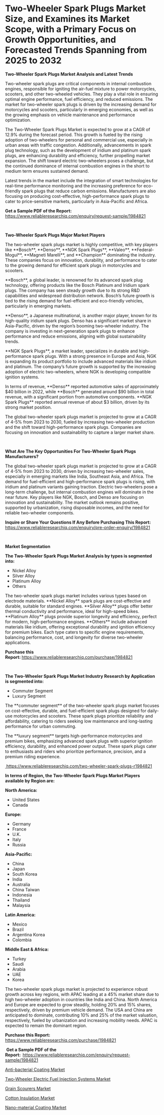 <p><h1>Two-Wheeler Spark Plugs Market Size, and Examines its Market Scope, with a Primary Focus on Growth Opportunities, and Forecasted Trends Spanning from 2025 to 2032</h1></p><p><strong>Two-Wheeler Spark Plugs Market Analysis and Latest Trends</strong></p>
<p><p>Two-wheeler spark plugs are critical components in internal combustion engines, responsible for igniting the air-fuel mixture to power motorcycles, scooters, and other two-wheeled vehicles. They play a vital role in ensuring optimal engine performance, fuel efficiency, and reduced emissions. The market for two-wheeler spark plugs is driven by the increasing demand for motorcycles and scooters, particularly in emerging economies, as well as the growing emphasis on vehicle maintenance and performance optimization.</p><p>The Two-Wheeler Spark Plugs Market is expected to grow at a CAGR of 12.9% during the forecast period. This growth is fueled by the rising adoption of two-wheelers for personal and commercial use, especially in urban areas with traffic congestion. Additionally, advancements in spark plug technology, such as the development of iridium and platinum spark plugs, are enhancing durability and efficiency, further propelling market expansion. The shift toward electric two-wheelers poses a challenge, but the continued dominance of internal combustion engines in the short to medium term ensures sustained demand.</p><p>Latest trends in the market include the integration of smart technologies for real-time performance monitoring and the increasing preference for eco-friendly spark plugs that reduce carbon emissions. Manufacturers are also focusing on producing cost-effective, high-performance spark plugs to cater to price-sensitive markets, particularly in Asia-Pacific and Africa.</p></p>
<p><strong>Get a Sample PDF of the Report:&nbsp;</strong> <a href="https://www.reliableresearchiq.com/enquiry/request-sample/1984821?utm_campaign=1896&utm_medium=2&utm_source=Github&utm_content=ia&utm_term=24012025&utm_id=two-wheeler-spark-plugs">https://www.reliableresearchiq.com/enquiry/request-sample/1984821</a></p>
<p>&nbsp;</p>
<p><strong>Two-Wheeler Spark Plugs Major Market Players</strong></p>
<p><p>The two-wheeler spark plugs market is highly competitive, with key players like **Bosch**, **Denso**, **NGK Spark Plugs**, **Valeo**, **Federal-Mogul**, **Magneti Marelli**, and **Champion** dominating the industry. These companies focus on innovation, durability, and performance to cater to the growing demand for efficient spark plugs in motorcycles and scooters.</p><p>**Bosch**, a global leader, is renowned for its advanced spark plug technology, offering products like the Bosch Platinum and Iridium spark plugs. The company has seen steady growth due to its strong R&D capabilities and widespread distribution network. Bosch’s future growth is tied to the rising demand for fuel-efficient and eco-friendly vehicles, particularly in emerging markets.</p><p>**Denso**, a Japanese multinational, is another major player, known for its high-quality iridium spark plugs. Denso has a significant market share in Asia-Pacific, driven by the region’s booming two-wheeler industry. The company is investing in next-generation spark plugs to enhance performance and reduce emissions, aligning with global sustainability trends.</p><p>**NGK Spark Plugs**, a market leader, specializes in durable and high-performance spark plugs. With a strong presence in Europe and Asia, NGK is expanding its product portfolio to include advanced materials like iridium and platinum. The company’s future growth is supported by the increasing adoption of electric two-wheelers, where NGK is developing compatible ignition systems.</p><p>In terms of revenue, **Denso** reported automotive sales of approximately $40 billion in 2022, while **Bosch** generated around $90 billion in total revenue, with a significant portion from automotive components. **NGK Spark Plugs** reported annual revenue of about $3 billion, driven by its strong market position.</p><p>The global two-wheeler spark plugs market is projected to grow at a CAGR of 4-5% from 2023 to 2030, fueled by increasing two-wheeler production and the shift toward high-performance spark plugs. Companies are focusing on innovation and sustainability to capture a larger market share.</p></p>
<p>&nbsp;</p>
<p><strong>What Are The Key Opportunities For Two-Wheeler Spark Plugs Manufacturers?</strong></p>
<p><p>The global two-wheeler spark plugs market is projected to grow at a CAGR of 4-5% from 2023 to 2030, driven by increasing two-wheeler sales, especially in emerging markets like India, Southeast Asia, and Africa. The demand for fuel-efficient and high-performance spark plugs is rising, with iridium and platinum variants gaining traction. Electric two-wheelers pose a long-term challenge, but internal combustion engines will dominate in the near future. Key players like NGK, Bosch, and Denso are focusing on innovation and sustainability. The market outlook remains positive, supported by urbanization, rising disposable incomes, and the need for reliable two-wheeler components.</p></p>
<p><strong>Inquire or Share Your Questions If Any Before Purchasing This Report:</strong> <a href="https://www.reliableresearchiq.com/enquiry/pre-order-enquiry/1984821?utm_campaign=1896&utm_medium=2&utm_source=Github&utm_content=ia&utm_term=24012025&utm_id=two-wheeler-spark-plugs">https://www.reliableresearchiq.com/enquiry/pre-order-enquiry/1984821</a></p>
<p>&nbsp;</p>
<p><strong>Market Segmentation</strong></p>
<p><strong>The Two-Wheeler Spark Plugs Market Analysis by types is segmented into:</strong></p>
<p><ul><li>Nickel Alloy</li><li>Silver Alloy</li><li>Platinum Alloy</li><li>Others</li></ul></p>
<p><p>The two-wheeler spark plugs market includes various types based on electrode materials. **Nickel Alloy** spark plugs are cost-effective and durable, suitable for standard engines. **Silver Alloy** plugs offer better thermal conductivity and performance, ideal for high-speed bikes. **Platinum Alloy** plugs provide superior longevity and efficiency, perfect for modern, high-performance engines. **Others** include advanced materials like iridium, offering exceptional durability and ignition efficiency for premium bikes. Each type caters to specific engine requirements, balancing performance, cost, and longevity for diverse two-wheeler applications.</p></p>
<p><strong>Purchase this Report:&nbsp;</strong><a href="https://www.reliableresearchiq.com/purchase/1984821?utm_campaign=1896&utm_medium=2&utm_source=Github&utm_content=ia&utm_term=24012025&utm_id=two-wheeler-spark-plugs">https://www.reliableresearchiq.com/purchase/1984821</a></p>
<p>&nbsp;</p>
<p><strong>The Two-Wheeler Spark Plugs Market Industry Research by Application is segmented into:</strong></p>
<p><ul><li>Commuter Segment</li><li>Luxury Segment</li></ul></p>
<p><p>The **commuter segment** of the two-wheeler spark plugs market focuses on cost-effective, durable, and fuel-efficient spark plugs designed for daily-use motorcycles and scooters. These spark plugs prioritize reliability and affordability, catering to riders seeking low maintenance and long-lasting performance for urban commuting.</p><p>The **luxury segment** targets high-performance motorcycles and premium bikes, emphasizing advanced spark plugs with superior ignition efficiency, durability, and enhanced power output. These spark plugs cater to enthusiasts and riders who prioritize performance, precision, and a premium riding experience.</p></p>
<p><a href="https://www.reliableresearchiq.com/two-wheeler-spark-plugs-r1984821?utm_campaign=1896&utm_medium=2&utm_source=Github&utm_content=ia&utm_term=24012025&utm_id=two-wheeler-spark-plugs">&nbsp;https://www.reliableresearchiq.com/two-wheeler-spark-plugs-r1984821</a></p>
<p><strong>In terms of Region, the Two-Wheeler Spark Plugs Market Players available by Region are:</strong></p>
<p>
    <p> <strong> North America: </strong>
        <ul>
            <li>United States</li>
            <li>Canada</li>
        </ul>
        </p> 
    <p> <strong> Europe: </strong>
        <ul>
            <li>Germany</li>
            <li>France</li>
            <li>U.K.</li>
            <li>Italy</li>
            <li>Russia</li>
        </ul>
        </p> 
    <p> <strong> Asia-Pacific: </strong>
        <ul>
            <li>China</li>
            <li>Japan</li>
            <li>South Korea</li>
            <li>India</li>
            <li>Australia</li>
            <li>China Taiwan</li>
            <li>Indonesia</li>
            <li>Thailand</li>
            <li>Malaysia</li>
        </ul>
        </p> 
    <p> <strong> Latin America: </strong>
        <ul>
            <li>Mexico</li>
            <li>Brazil</li>
            <li>Argentina Korea</li>
            <li>Colombia</li>
        </ul>
        </p> 
    <p> <strong> Middle East & Africa: </strong>
        <ul>
            <li>Turkey</li>
            <li>Saudi</li>
            <li>Arabia</li>
            <li>UAE</li>
            <li>Korea</li>
        </ul>
    </p>
    </p>
<p><p>The two-wheeler spark plugs market is projected to experience robust growth across key regions, with APAC leading at a 45% market share due to high two-wheeler adoption in countries like India and China. North America and Europe are expected to grow steadily, holding 20% and 15% shares, respectively, driven by premium vehicle demand. The USA and China are anticipated to dominate, contributing 10% and 25% of the market valuation, respectively, fueled by urbanization and increasing mobility needs. APAC is expected to remain the dominant region.</p></p>
<p><strong>Purchase this Report: </strong><a href="https://www.reliableresearchiq.com/purchase/1984821?utm_campaign=1896&utm_medium=2&utm_source=Github&utm_content=ia&utm_term=24012025&utm_id=two-wheeler-spark-plugs">https://www.reliableresearchiq.com/purchase/1984821</a></p>
<p>&nbsp;<strong>Get a Sample PDF of the Report:&nbsp;&nbsp;</strong><a href="https://www.reliableresearchiq.com/enquiry/request-sample/1984821?utm_campaign=1896&utm_medium=2&utm_source=Github&utm_content=ia&utm_term=24012025&utm_id=two-wheeler-spark-plugs">https://www.reliableresearchiq.com/enquiry/request-sample/1984821</a></p>
<p><strong></strong></p>
<p><p><a href="https://www.linkedin.com/pulse/anti-bacterial-coating-market-size-growth-type-application-ccfrc?utm_campaign=1896&utm_medium=2&utm_source=Github&utm_content=ia&utm_term=24012025&utm_id=two-wheeler-spark-plugs">Anti-bacterial Coating Market</a></p><p><a href="https://github.com/mcmackinj33/Market-Research-Report-List-1/blob/main/two-wheeler-electric-fuel-injection-systems-market.md?utm_campaign=1896&utm_medium=2&utm_source=Github&utm_content=ia&utm_term=24012025&utm_id=two-wheeler-spark-plugs">Two-Wheeler Electric Fuel Injection Systems Market</a></p><p><a href="https://www.linkedin.com/pulse/grain-scourers-market-predictions-taking-consideration-wciuf?utm_campaign=1896&utm_medium=2&utm_source=Github&utm_content=ia&utm_term=24012025&utm_id=two-wheeler-spark-plugs">Grain Scourers Market</a></p><p><a href="https://www.linkedin.com/pulse/insight-cotton-insulation-market-size-expected-cagr-z2wlc?utm_campaign=1896&utm_medium=2&utm_source=Github&utm_content=ia&utm_term=24012025&utm_id=two-wheeler-spark-plugs">Cotton Insulation Market</a></p><p><a href="https://www.linkedin.com/pulse/comprehensive-assessment-nano-material-coating-markets-vxdgf?utm_campaign=1896&utm_medium=2&utm_source=Github&utm_content=ia&utm_term=24012025&utm_id=two-wheeler-spark-plugs">Nano-material Coating Market</a></p></p>
